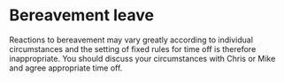 # Bereavement leave

Reactions to bereavement may vary greatly according to individual circumstances and the setting of fixed rules for time off is therefore inappropriate. You should discuss your circumstances with Chris or Mike and agree appropriate time off.

